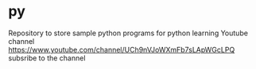 # py
Repository to store sample python programs for python learning
Youtube channel https://www.youtube.com/channel/UCh9nVJoWXmFb7sLApWGcLPQ
subsribe to the channel
